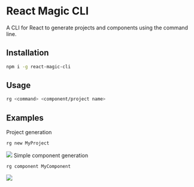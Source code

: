 # React Magic CLI

A CLI for React to generate projects and components using the command line.

## Installation
```bash
npm i -g react-magic-cli
```

## Usage
```bash
rg <command> <component/project name>
```

## Examples
Project generation
```bash
rg new MyProject
```
![](https://imgur.com/AjwMqOD.gif)
Simple component generation
```bash
rg component MyComponent
```
![](https://imgur.com/BS5PmI4.gif)